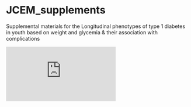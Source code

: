 # JCEM_supplements
Supplemental materials for the Longitudinal phenotypes of type 1 diabetes in youth based on weight and glycemia &amp; their association with complications

![alt text](https://github.com/grace-shearrer/JCEM_supplements/blob/master/Figure_S2._interactive_plot.html "plot")
